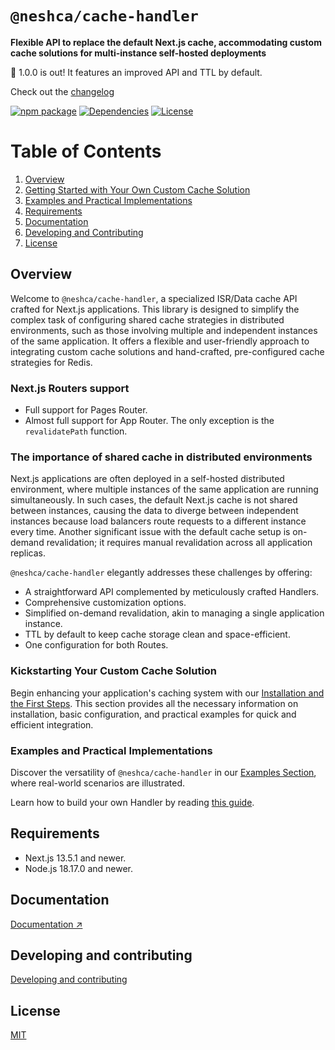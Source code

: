 # `@neshca/cache-handler`

**Flexible API to replace the default Next.js cache, accommodating custom cache solutions for multi-instance self-hosted deployments**

🎉 1.0.0 is out! It features an improved API and TTL by default.

Check out the [changelog](https://github.com/caching-tools/next-shared-cache/blob/canary/packages/cache-handler/CHANGELOG.md)

[![npm package](https://img.shields.io/npm/v/@neshca/cache-handler/latest.svg)](https://www.npmjs.com/package/@neshca/cache-handler)
[![Dependencies](https://img.shields.io/npm/dm/@neshca/cache-handler)](https://www.npmjs.com/package/@neshca/cache-handler)
[![License](https://img.shields.io/npm/l/express.svg)](https://github.com/caching-tools/next-shared-cache/blob/canary/packages/cache-handler/LICENSE)

# Table of Contents

1. [Overview](#overview)
2. [Getting Started with Your Own Custom Cache Solution](#getting-started-with-your-own-custom-cache-solution)
3. [Examples and Practical Implementations](#examples-and-practical-implementations)
4. [Requirements](#requirements)
5. [Documentation](#documentation)
6. [Developing and Contributing](#developing-and-contributing)
7. [License](#license)

## Overview

Welcome to `@neshca/cache-handler`, a specialized ISR/Data cache API crafted for Next.js applications. This library is designed to simplify the complex task of configuring shared cache strategies in distributed environments, such as those involving multiple and independent instances of the same application. It offers a flexible and user-friendly approach to integrating custom cache solutions and hand-crafted, pre-configured cache strategies for Redis.

### Next.js Routers support

- Full support for Pages Router.
- Almost full support for App Router. The only exception is the `revalidatePath` function.

### The importance of shared cache in distributed environments

Next.js applications are often deployed in a self-hosted distributed environment, where multiple instances of the same application are running simultaneously. In such cases, the default Next.js cache is not shared between instances, causing the data to diverge between independent instances because load balancers route requests to a different instance every time. Another significant issue with the default cache setup is on-demand revalidation; it requires manual revalidation across all application replicas.

`@neshca/cache-handler` elegantly addresses these challenges by offering:

- A straightforward API complemented by meticulously crafted Handlers.
- Comprehensive customization options.
- Simplified on-demand revalidation, akin to managing a single application instance.
- TTL by default to keep cache storage clean and space-efficient.
- One configuration for both Routes.

### Kickstarting Your Custom Cache Solution

Begin enhancing your application's caching system with our [Installation and the First Steps](https://caching-tools.github.io/next-shared-cache/installation). This section provides all the necessary information on installation, basic configuration, and practical examples for quick and efficient integration.

### Examples and Practical Implementations

Discover the versatility of `@neshca/cache-handler` in our [Examples Section](https://caching-tools.github.io/next-shared-cache/redis), where real-world scenarios are illustrated.

Learn how to build your own Handler by reading [this guide](https://caching-tools.github.io/next-shared-cache/usage/creating-a-custom-handler).

## Requirements

- Next.js 13.5.1 and newer.
- Node.js 18.17.0 and newer.

## Documentation

[Documentation ↗](https://caching-tools.github.io/next-shared-cache)

## Developing and contributing

[Developing and contributing](https://github.com/caching-tools/next-shared-cache/blob/canary/docs/contributing/cache-handler.md)

## License

[MIT](https://github.com/caching-tools/next-shared-cache/blob/canary/packages/cache-handler/LICENSE)
